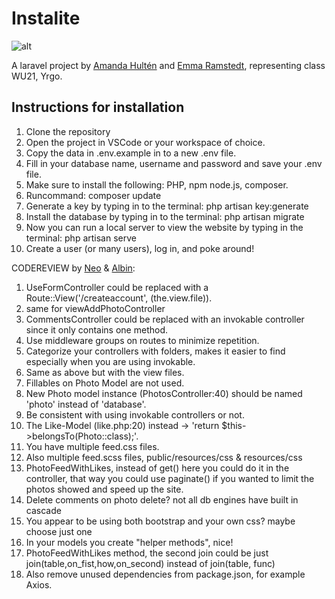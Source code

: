 # Instalite

![alt](https://images.squarespace-cdn.com/content/v1/53e5e8b4e4b0f39bef5e536c/1547215347117-K32R85XZK26R5HV1J48L/new-post.gif?format=2500w)

A laravel project by [Amanda Hultén](https://github.com/amandahulten) and [Emma Ramstedt](https://github.com/deliciaes), representing class WU21, Yrgo.

## Instructions for installation
1. Clone the repository
2. Open the project in VSCode or your workspace of choice.
3. Copy the data in .env.example in to a new .env file.
4. Fill in your database name, username and password and save your .env file.
5. Make sure to install the following: PHP, npm node.js, composer.
6. Runcommand: composer update
7. Generate a key by typing in to the terminal: php artisan key:generate
8. Install the database by typing in to the terminal: php artisan migrate
9. Now you can run a local server to view the website by typing in the terminal: php artisan serve
10. Create a user (or many users), log in, and poke around!


CODEREVIEW by [Neo](https://github.com/neoisrecursive) & [Albin](https://github.com/itisalbin):

1. UseFormController could be replaced with a Route::View('/createaccount', (the.view.file)).
2. same for viewAddPhotoController
3. CommentsController could be replaced with an invokable controller since it only contains one method.
4. Use middleware groups on routes to minimize repetition.
5. Categorize your controllers with folders, makes it easier to find especially when you are using invokable.
6. Same as above but with the view files.
7. Fillables on Photo Model are not used.
8. New Photo model instance (PhotosController:40) should be named 'photo' instead of 'database'.
9. Be consistent with using invokable controllers or not.
10. The Like-Model (like.php:20) instead -> 'return $this->belongsTo(Photo::class);'.
11. You have multiple feed.css files.
12. Also multiple feed.scss files, public/resources/css & resources/css
13. PhotoFeedWithLikes, instead of get() here you could do it in the controller, that way you could use paginate() if you wanted to limit the photos showed and speed up the site.
14. Delete comments on photo delete? not all db engines have built in cascade
15. You appear to be using both bootstrap and your own css? maybe choose just one
16. In your models you create "helper methods", nice!
17. PhotoFeedWithLikes method, the second join could be just join(table,on_fist,how,on_second) instead of join(table, func)
18. Also remove unused dependencies from package.json, for example Axios.
